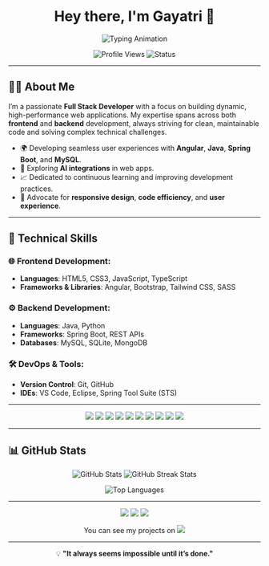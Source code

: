 <h1 align="center">Hey there, I'm Gayatri 👋</h1>

<p align="center">
  <img src="https://readme-typing-svg.herokuapp.com?font=Fira+Code&weight=600&size=30&pause=1000&color=6A1B9A&center=true&vCenter=true&width=600&height=60&lines=Full+Stack+Developer;AI+Explorer;Prompt+Engineer;Tech+Enthusiast;Aspiring+Innovator" alt="Typing Animation" />
</p>

<p align="center">
  <img src="https://komarev.com/ghpvc/?username=gayatripisya&label=Profile%20Views&color=6A1B9A&style=flat" alt="Profile Views">
  <img src="https://img.shields.io/badge/Status-Actively%20Learning-brightgreen" alt="Status">
</p>

---

## 👩‍💻 About Me

I’m a passionate **Full Stack Developer** with a focus on building dynamic, high-performance web applications. My expertise spans across both **frontend** and **backend** development, always striving for clean, maintainable code and solving complex technical challenges.

- 🌍 Developing seamless user experiences with **Angular**, **Java**, **Spring Boot**, and **MySQL**.
- 🚀 Exploring **AI integrations** in web apps.
- 📈 Dedicated to continuous learning and improving development practices.
- 🎯 Advocate for **responsive design**, **code efficiency**, and **user experience**.

---

## 🔧 Technical Skills

### 🌐 Frontend Development:
- **Languages**: HTML5, CSS3, JavaScript, TypeScript
- **Frameworks & Libraries**: Angular, Bootstrap, Tailwind CSS, SASS

### ⚙️ Backend Development:
- **Languages**: Java, Python
- **Frameworks**: Spring Boot, REST APIs
- **Databases**: MySQL, SQLite, MongoDB

### 🛠 DevOps & Tools:
- **Version Control**: Git, GitHub
- **IDEs**: VS Code, Eclipse, Spring Tool Suite (STS)

---
<p align="center">
  <img src="https://img.shields.io/badge/HTML5-E34F26?style=for-the-badge&logo=html5&logoColor=white"/>
  <img src="https://img.shields.io/badge/CSS3-1572B6?style=for-the-badge&logo=css3&logoColor=white"/>
  <img src="https://img.shields.io/badge/JavaScript-F7DF1E?style=for-the-badge&logo=javascript&logoColor=black"/>
  <img src="https://img.shields.io/badge/TypeScript-3178C6?style=for-the-badge&logo=typescript&logoColor=white"/>
  <img src="https://img.shields.io/badge/Angular-DD0031?style=for-the-badge&logo=angular&logoColor=white"/>
  <img src="https://img.shields.io/badge/Java-007396?style=for-the-badge&logo=java&logoColor=white"/>
  <img src="https://img.shields.io/badge/Spring%20Boot-6DB33F?style=for-the-badge&logo=spring-boot&logoColor=white"/>
  <img src="https://img.shields.io/badge/Python-3776AB?style=for-the-badge&logo=python&logoColor=white"/>
  <img src="https://img.shields.io/badge/MySQL-4479A1?style=for-the-badge&logo=mysql&logoColor=white"/>
  <img src="https://img.shields.io/badge/SQLite-003B57?style=for-the-badge&logo=sqlite&logoColor=white"/>
</p>

---

## 📊 GitHub Stats

<p align="center">
  <img src="https://github-readme-stats.vercel.app/api?username=gayatripisya&show_icons=true&theme=radical" alt="GitHub Stats" />
  <img src="https://github-readme-streak-stats.herokuapp.com/?user=gayatripisya&theme=radical" alt="GitHub Streak Stats" />
</p>

<p align="center">
  <img src="https://github-readme-stats.vercel.app/api/top-langs/?username=gayatripisya&layout=compact&theme=radical" alt="Top Languages" />
</p>

---

<p align="center">
  <a href="mailto:gayatripisya@gmail.com"><img src="https://img.icons8.com/color/48/000000/gmail.png"/></a>
  <a href="https://www.linkedin.com/in/gayatri-pisya" target="_blank"><img src="https://img.icons8.com/color/48/000000/linkedin.png"/></a>
  <a href="https://twitter.com/gayatri_pisya" target="_blank"><img src="https://img.icons8.com/color/48/000000/twitter.png"/></a>
</p>
<p align="center">You can see my projects on <a href="https://github.com/gayatripisya"><img src="https://img.icons8.com/material-outlined/24/000000/github.png"/></a></p>

---

<p align="center">
  💡 <strong>"It always seems impossible until it’s done."</strong>
</p>
